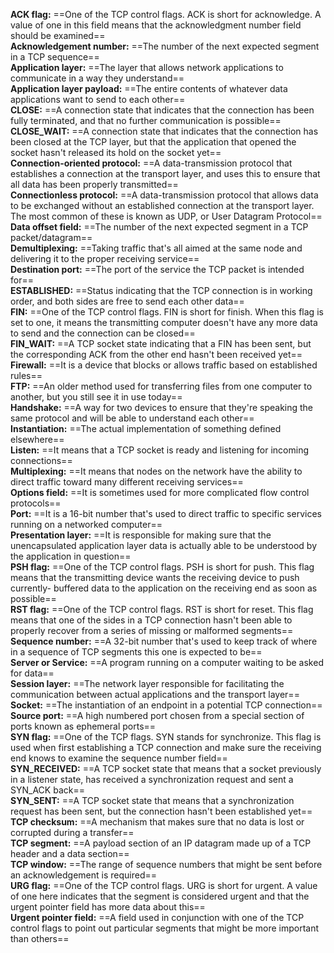 **ACK flag:** ==One of the TCP control flags. ACK is short for acknowledge. A value of one in this field means that the acknowledgment number field should be examined==  
**Acknowledgement number:** ==The number of the next expected segment in a TCP sequence==  
**Application layer:** ==The layer that allows network applications to communicate in a way they understand==  
**Application layer payload:** ==The entire contents of whatever data applications want to send to each other==  
**CLOSE:** ==A connection state that indicates that the connection has been fully terminated, and that no further communication is possible==  
**CLOSE_WAIT:** ==A connection state that indicates that the connection has been closed at the TCP layer, but that the application that opened the socket hasn't released its hold on the socket yet==  
**Connection-oriented protocol:** ==A data-transmission protocol that establishes a connection at the transport layer, and uses this to ensure that all data has been properly transmitted==  
**Connectionless protocol:** ==A data-transmission protocol that allows data to be exchanged without an established connection at the transport layer. The most common of these is known as UDP, or User Datagram Protocol==  
**Data offset field:** ==The number of the next expected segment in a TCP packet/datagram==  
**Demultiplexing:** ==Taking traffic that's all aimed at the same node and delivering it to the proper receiving service==  
**Destination port:** ==The port of the service the TCP packet is intended for==  
**ESTABLISHED:** ==Status indicating that the TCP connection is in working order, and both sides are free to send each other data==  
**FIN:** ==One of the TCP control flags. FIN is short for finish. When this flag is set to one, it means the transmitting computer doesn't have any more data to send and the connection can be closed==    
**FIN_WAIT:** ==A TCP socket state indicating that a FIN has been sent, but the corresponding ACK from the other end hasn't been received yet==  
**Firewall:** ==It is a device that blocks or allows traffic based on established rules==   
**FTP:** ==An older method used for transferring files from one computer to another, but you still see it in use today==  
**Handshake:** ==A way for two devices to ensure that they're speaking the same protocol and will be able to understand each other==  
**Instantiation:** ==The actual implementation of something defined elsewhere==  
**Listen:** ==It means that a TCP socket is ready and listening for incoming connections==  
**Multiplexing:** ==It means that nodes on the network have the ability to direct traffic toward many different receiving services==  
**Options field:** ==It is sometimes used for more complicated flow control protocols==  
**Port:** ==It is a 16-bit number that's used to direct traffic to specific services running on a networked computer==  
**Presentation layer:** ==It is responsible for making sure that the unencapsulated application layer data is actually able to be understood by the application in question==  
**PSH flag:** ==One of the TCP control flags. PSH is short for push. This flag means that the transmitting device wants the receiving device to push currently- buffered data to the application on the receiving end as soon as possible==  
**RST flag:** ==One of the TCP control flags. RST is short for reset. This flag means that one of the sides in a TCP connection hasn't been able to properly recover from a series of missing or malformed segments==  
**Sequence number:** ==A 32-bit number that's used to keep track of where in a sequence of TCP segments this one is expected to be==  
**Server or Service:** ==A program running on a computer waiting to be asked for data==  
**Session layer:** ==The network layer responsible for facilitating the communication between actual applications and the transport layer==  
**Socket:** ==The instantiation of an endpoint in a potential TCP connection==  
**Source port:** ==A high numbered port chosen from a special section of ports known as ephemeral ports==  
**SYN flag:** ==One of the TCP flags. SYN stands for synchronize. This flag is used when first establishing a TCP connection and make sure the receiving end knows to examine the sequence number field==  
**SYN_RECEIVED:** ==A TCP socket state that means that a socket previously in a listener state, has received a synchronization request and sent a SYN_ACK back==  
**SYN_SENT:** ==A TCP socket state that means that a synchronization request has been sent, but the connection hasn't been established yet==  
**TCP checksum:** ==A mechanism that makes sure that no data is lost or corrupted during a transfer==   
**TCP segment:** ==A payload section of an IP datagram made up of a TCP header and a data section==  
**TCP window:** ==The range of sequence numbers that might be sent before an acknowledgement is required==  
**URG flag:** ==One of the TCP control flags. URG is short for urgent. A value of one here indicates that the segment is considered urgent and that the urgent pointer field has more data about this==  
**Urgent pointer field:** ==A field used in conjunction with one of the TCP control flags to point out particular segments that might be more important than others==